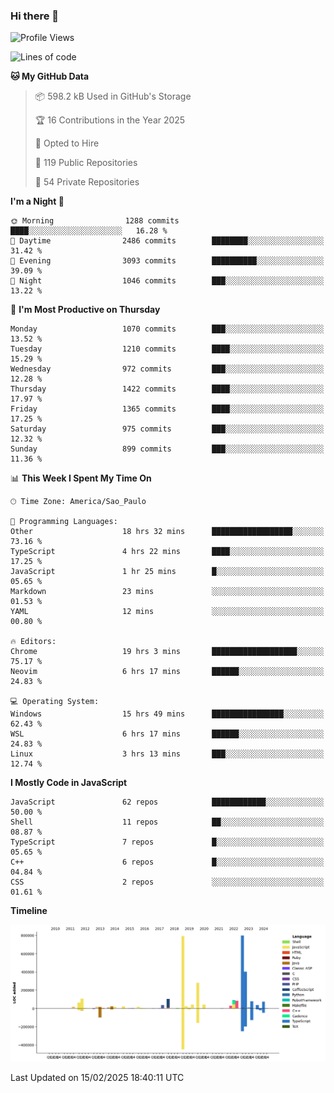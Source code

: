 ### Hi there 👋

<!--START_SECTION:waka-->
![Profile Views](http://img.shields.io/badge/Profile%20Views-0-blue)

![Lines of code](https://img.shields.io/badge/From%20Hello%20World%20I%27ve%20Written-3.3%20million%20lines%20of%20code-blue)

**🐱 My GitHub Data** 

> 📦 598.2 kB Used in GitHub's Storage 
 > 
> 🏆 16 Contributions in the Year 2025
 > 
> 💼 Opted to Hire
 > 
> 📜 119 Public Repositories 
 > 
> 🔑 54 Private Repositories 
 > 
**I'm a Night 🦉** 

```text
🌞 Morning                1288 commits        ████░░░░░░░░░░░░░░░░░░░░░   16.28 % 
🌆 Daytime                2486 commits        ████████░░░░░░░░░░░░░░░░░   31.42 % 
🌃 Evening                3093 commits        ██████████░░░░░░░░░░░░░░░   39.09 % 
🌙 Night                  1046 commits        ███░░░░░░░░░░░░░░░░░░░░░░   13.22 % 
```
📅 **I'm Most Productive on Thursday** 

```text
Monday                   1070 commits        ███░░░░░░░░░░░░░░░░░░░░░░   13.52 % 
Tuesday                  1210 commits        ████░░░░░░░░░░░░░░░░░░░░░   15.29 % 
Wednesday                972 commits         ███░░░░░░░░░░░░░░░░░░░░░░   12.28 % 
Thursday                 1422 commits        ████░░░░░░░░░░░░░░░░░░░░░   17.97 % 
Friday                   1365 commits        ████░░░░░░░░░░░░░░░░░░░░░   17.25 % 
Saturday                 975 commits         ███░░░░░░░░░░░░░░░░░░░░░░   12.32 % 
Sunday                   899 commits         ███░░░░░░░░░░░░░░░░░░░░░░   11.36 % 
```


📊 **This Week I Spent My Time On** 

```text
🕑︎ Time Zone: America/Sao_Paulo

💬 Programming Languages: 
Other                    18 hrs 32 mins      ██████████████████░░░░░░░   73.16 % 
TypeScript               4 hrs 22 mins       ████░░░░░░░░░░░░░░░░░░░░░   17.25 % 
JavaScript               1 hr 25 mins        █░░░░░░░░░░░░░░░░░░░░░░░░   05.65 % 
Markdown                 23 mins             ░░░░░░░░░░░░░░░░░░░░░░░░░   01.53 % 
YAML                     12 mins             ░░░░░░░░░░░░░░░░░░░░░░░░░   00.80 % 

🔥 Editors: 
Chrome                   19 hrs 3 mins       ███████████████████░░░░░░   75.17 % 
Neovim                   6 hrs 17 mins       ██████░░░░░░░░░░░░░░░░░░░   24.83 % 

💻 Operating System: 
Windows                  15 hrs 49 mins      ████████████████░░░░░░░░░   62.43 % 
WSL                      6 hrs 17 mins       ██████░░░░░░░░░░░░░░░░░░░   24.83 % 
Linux                    3 hrs 13 mins       ███░░░░░░░░░░░░░░░░░░░░░░   12.74 % 
```

**I Mostly Code in JavaScript** 

```text
JavaScript               62 repos            ████████████░░░░░░░░░░░░░   50.00 % 
Shell                    11 repos            ██░░░░░░░░░░░░░░░░░░░░░░░   08.87 % 
TypeScript               7 repos             █░░░░░░░░░░░░░░░░░░░░░░░░   05.65 % 
C++                      6 repos             █░░░░░░░░░░░░░░░░░░░░░░░░   04.84 % 
CSS                      2 repos             ░░░░░░░░░░░░░░░░░░░░░░░░░   01.61 % 
```



**Timeline**

![Lines of Code chart](https://raw.githubusercontent.com/jampow/jampow/master/assets/bar_graph.png)


 Last Updated on 15/02/2025 18:40:11 UTC
<!--END_SECTION:waka-->

